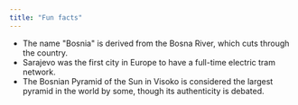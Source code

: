 ```yaml
---
title: "Fun facts"
---
```


- The name "Bosnia" is derived from the Bosna River, which cuts through the country.
- Sarajevo was the first city in Europe to have a full-time electric tram network.
- The Bosnian Pyramid of the Sun in Visoko is considered the largest pyramid in the world by some, though its authenticity is debated.
